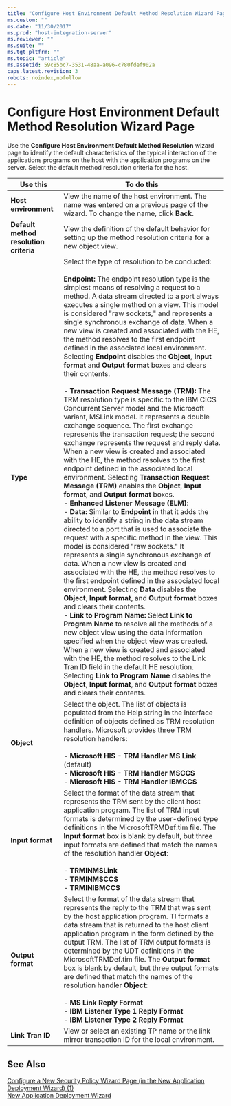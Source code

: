 ```yaml
---
title: "Configure Host Environment Default Method Resolution Wizard Page2 | Microsoft Docs"
ms.custom: ""
ms.date: "11/30/2017"
ms.prod: "host-integration-server"
ms.reviewer: ""
ms.suite: ""
ms.tgt_pltfrm: ""
ms.topic: "article"
ms.assetid: 59c85bc7-3531-48aa-a096-c780fdef902a
caps.latest.revision: 3
robots: noindex,nofollow
---
```

# Configure Host Environment Default Method Resolution Wizard Page
Use the **Configure Host Environment Default Method Resolution** wizard page to identify the default characteristics of the typical interaction of the applications programs on the host with the application programs on the server. Select the default method resolution criteria for the host.  
  
|Use this|To do this|  
|--------------|----------------|  
|**Host environment**|View the name of the host environment. The name was entered on a previous page of the wizard. To change the name, click **Back**.|  
|**Default method resolution criteria**|View the definition of the default behavior for setting up the method resolution criteria for a new object view.|  
|**Type**|Select the type of resolution to be conducted:<br /><br /> **Endpoint:** The endpoint resolution type is the simplest means of resolving a request to a method. A data stream directed to a port always executes a single method on a view. This model is considered "raw sockets," and represents a single synchronous exchange of data. When a new view is created and associated with the HE, the method resolves to the first endpoint defined in the associated local environment. Selecting **Endpoint** disables the **Object**, **Input format** and **Output format** boxes and clears their contents.<br /><br /> -   **Transaction Request Message (TRM):** The TRM resolution type is specific to the IBM CICS Concurrent Server model and the Microsoft variant, MSLink model. It represents a double exchange sequence. The first exchange represents the transaction request; the second exchange represents the request and reply data. When a new view is created and associated with the HE, the method resolves to the first endpoint defined in the associated local environment. Selecting **Transaction Request Message (TRM)** enables the **Object**, **Input format**, and **Output format** boxes.<br />-   **Enhanced Listener Message (ELM)**:<br />-   **Data:** Similar to **Endpoint** in that it adds the ability to identify a string in the data stream directed to a port that is used to associate the request with a specific method in the view. This model is considered "raw sockets." It represents a single synchronous exchange of data. When a new view is created and associated with the HE, the method resolves to the first endpoint defined in the associated local environment. Selecting **Data** disables the **Object**, **Input format**, and **Output format** boxes and clears their contents.<br />-   **Link to Program Name:** Select **Link to Program Name** to resolve all the methods of a new object view using the data information specified when the object view was created. When a new view is created and associated with the HE, the method resolves to the Link Tran ID field in the default HE resolution. Selecting **Link to Program Name** disables the **Object**, **Input format**, and **Output format** boxes and clears their contents.|  
|**Object**|Select the object. The list of objects is populated from the Help string in the interface definition of objects defined as TRM resolution handlers. Microsoft provides three TRM resolution handlers:<br /><br /> -   **Microsoft HIS - TRM Handler MS Link** (default)<br />-   **Microsoft HIS - TRM Handler MSCCS**<br />-   **Microsoft HIS - TRM Handler IBMCCS**|  
|**Input format**|Select the format of the data stream that represents the TRM sent by the client host application program. The list of TRM input formats is determined by the user-defined type definitions in the MicrosoftTRMDef.tim file. The **Input format** box is blank by default, but three input formats are defined that match the names of the resolution handler **Object**:<br /><br /> -   **TRMINMSLink**<br />-   **TRMINMSCCS**<br />-   **TRMINIBMCCS**|  
|**Output format**|Select the format of the data stream that represents the reply to the TRM that was sent by the host application program. TI formats a data stream that is returned to the host client application program in the form defined by the output TRM. The list of TRM output formats is determined by the UDT definitions in the MicrosoftTRMDef.tim file. The **Output format** box is blank by default, but three output formats are defined that match the names of the resolution handler **Object**:<br /><br /> -   **MS Link Reply Format**<br />-   **IBM Listener Type 1 Reply Format**<br />-   **IBM Listener Type 2 Reply Format**|  
|**Link Tran ID**|View or select an existing TP name or the link mirror transaction ID for the local environment.|  
  
## See Also  
 [Configure a New Security Policy Wizard Page (in the New Application Deployment Wizard) (1)](../core/996b4b69-0bcb-41fb-badb-334469072727.md)   
 [New Application Deployment Wizard](../core/new-application-deployment-wizard1.md)